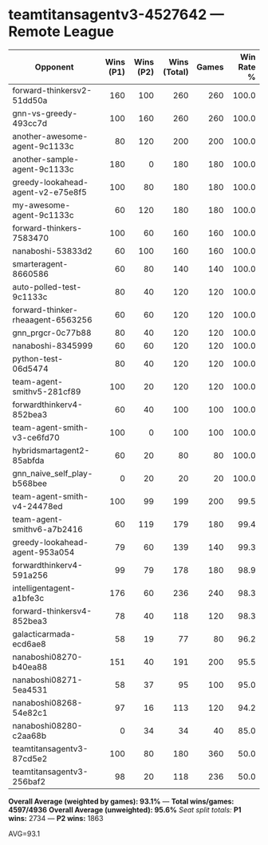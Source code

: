 # teamtitansagentv3-4527642 — Remote League

| Opponent | Wins (P1) | Wins (P2) | Wins (Total) | Games | Win Rate % |
|---|---:|---:|---:|---:|---:|
| forward-thinkersv2-51dd50a | 160 | 100 | 260 | 260 | 100.0 |
| gnn-vs-greedy-493cc7d | 100 | 160 | 260 | 260 | 100.0 |
| another-awesome-agent-9c1133c | 80 | 120 | 200 | 200 | 100.0 |
| another-sample-agent-9c1133c | 180 | 0 | 180 | 180 | 100.0 |
| greedy-lookahead-agent-v2-e75e8f5 | 100 | 80 | 180 | 180 | 100.0 |
| my-awesome-agent-9c1133c | 60 | 120 | 180 | 180 | 100.0 |
| forward-thinkers-7583470 | 100 | 60 | 160 | 160 | 100.0 |
| nanaboshi-53833d2 | 60 | 100 | 160 | 160 | 100.0 |
| smarteragent-8660586 | 60 | 80 | 140 | 140 | 100.0 |
| auto-polled-test-9c1133c | 80 | 40 | 120 | 120 | 100.0 |
| forward-thinker-rheaagent-6563256 | 60 | 60 | 120 | 120 | 100.0 |
| gnn_prgcr-0c77b88 | 80 | 40 | 120 | 120 | 100.0 |
| nanaboshi-8345999 | 60 | 60 | 120 | 120 | 100.0 |
| python-test-06d5474 | 80 | 40 | 120 | 120 | 100.0 |
| team-agent-smithv5-281cf89 | 100 | 20 | 120 | 120 | 100.0 |
| forwardthinkerv4-852bea3 | 60 | 40 | 100 | 100 | 100.0 |
| team-agent-smith-v3-ce6fd70 | 100 | 0 | 100 | 100 | 100.0 |
| hybridsmartagent2-85abfda | 60 | 20 | 80 | 80 | 100.0 |
| gnn_naive_self_play-b568bee | 0 | 20 | 20 | 20 | 100.0 |
| team-agent-smith-v4-24478ed | 100 | 99 | 199 | 200 | 99.5 |
| team-agent-smithv6-a7b2416 | 60 | 119 | 179 | 180 | 99.4 |
| greedy-lookahead-agent-953a054 | 79 | 60 | 139 | 140 | 99.3 |
| forwardthinkerv4-591a256 | 99 | 79 | 178 | 180 | 98.9 |
| intelligentagent-a1bfe3c | 176 | 60 | 236 | 240 | 98.3 |
| forward-thinkersv4-852bea3 | 78 | 40 | 118 | 120 | 98.3 |
| galacticarmada-ecd6ae8 | 58 | 19 | 77 | 80 | 96.2 |
| nanaboshi08270-b40ea88 | 151 | 40 | 191 | 200 | 95.5 |
| nanaboshi08271-5ea4531 | 58 | 37 | 95 | 100 | 95.0 |
| nanaboshi08268-54e82c1 | 97 | 16 | 113 | 120 | 94.2 |
| nanaboshi08280-c2aa68b | 0 | 34 | 34 | 40 | 85.0 |
| teamtitansagentv3-87cd5e2 | 100 | 80 | 180 | 360 | 50.0 |
| teamtitansagentv3-256baf2 | 98 | 20 | 118 | 236 | 50.0 |

**Overall Average (weighted by games): 93.1%**  —  **Total wins/games: 4597/4936**
**Overall Average (unweighted): 95.6%**
_Seat split totals:_ **P1 wins:** 2734 — **P2 wins:** 1863

AVG=93.1

